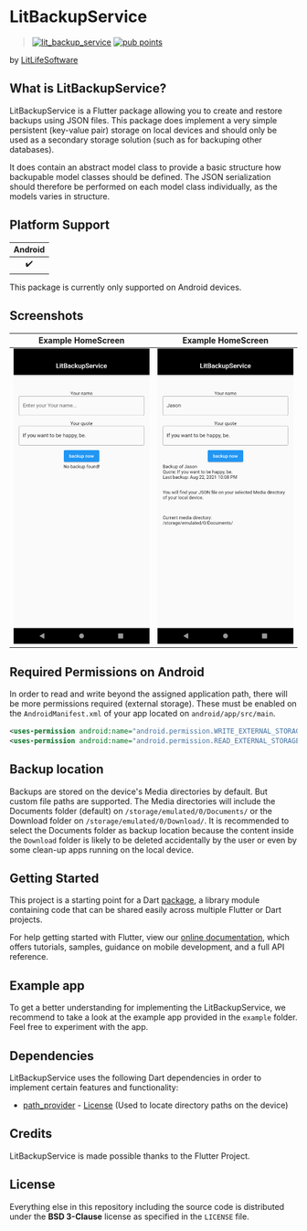 # LitBackupService

> [![lit_backup_service][lit_backup_service_badge_pub]][lit_backup_service] [![pub points][lit_backup_service_badge_pub_points]][lit_backup_service_pub_points]

by [LitLifeSoftware](https://github.com/litlifesoftware)

## What is LitBackupService?

LitBackupService is a Flutter package allowing you to create and restore backups using
JSON files. This package does implement a very simple persistent (key-value pair) storage on local devices and should only be used as a secondary storage solution (such as for backuping other databases).

It does contain an abstract model class to provide a basic structure
how backupable model classes should be defined. The JSON serialization should
therefore be performed on each model class individually, as the models varies in
structure.

## Platform Support

| Android |
| :-----: |
|   ✔️    |

This package is currently only supported on Android devices.

## Screenshots

| Example HomeScreen | Example HomeScreen |
| ------------------ | ------------------ |
| ![1][screenshot_1] | ![2][screenshot_2] |

## Required Permissions on Android

In order to read and write beyond the assigned application path, there will be more
permissions required (external storage). These must be enabled on the `AndroidManifest.xml`
of your app located on `android/app/src/main`.

```xml
<uses-permission android:name="android.permission.WRITE_EXTERNAL_STORAGE" />
<uses-permission android:name="android.permission.READ_EXTERNAL_STORAGE" />
```

## Backup location

Backups are stored on the device's Media directories by default. But custom file
paths are supported. The Media directories will include the Documents folder 
(default) on `/storage/emulated/0/Documents/` or the Download folder on 
`/storage/emulated/0/Download/`. It is recommended to select the Documents folder
as backup location because the content inside the `Download` folder is likely to be
deleted accidentally by the user or even by some clean-up apps running on the local device.

## Getting Started

This project is a starting point for a Dart
[package](https://flutter.dev/developing-packages/),
a library module containing code that can be shared easily across
multiple Flutter or Dart projects.

For help getting started with Flutter, view our
[online documentation](https://flutter.dev/docs), which offers tutorials,
samples, guidance on mobile development, and a full API reference.

## Example app

To get a better understanding for implementing the LitBackupService, we recommend
to take a look at the example app provided in the `example` folder. Feel free to
experiment with the app.

## Dependencies

LitBackupService uses the following Dart dependencies in order to implement certain
features and functionality:

- [path_provider](https://pub.dev/packages/path_provider) - [License](https://github.com/flutter/plugins/blob/master/LICENSE) (Used to locate directory paths on the device)

## Credits

LitBackupService is made possible thanks to the Flutter Project.

## License

Everything else in this repository including the source code is distributed under the
**BSD 3-Clause** license as specified in the `LICENSE` file.

[screenshot_1]: assets/screenshots/LitBackupService_Screenshot_1.png
[screenshot_2]: assets/screenshots/LitBackupService_Screenshot_2.png
[lit_backup_service]: https://pub.dev/packages/lit_backup_service
[lit_backup_service_pub_points]: https://pub.dev/packages/lit_backup_service/score
[lit_backup_service_badge_pub]: https://img.shields.io/pub/v/lit_backup_service.svg
[lit_backup_service_badge_pub_points]: https://badges.bar/lit_backup_service/pub%20points
